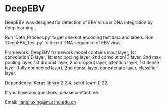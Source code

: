 # DeepEBV
DeepEBV was designed for detection of EBV virus in DNA integration by deep learning.

Run ‘Data_Process.py’ to get one-hot encoding test data and labels.
Run ‘DeepEBV_Test.py’ to detect DNA sequence of EBV virus.

Framework:
DeepEBV framework model contains input layer, 1st convolution1D layer, 1st max pooling layer, 2nd convolution1D layer, 2nd max pooling layer, 1st dropout layer, 2nd dropout layer, attention layer, 1st dense layer (fully connected layer), 2nd dense layer, concatenate layer, classifier layer.

Dependency:
Keras library 2.2.4. 
scikit-learn 0.22. 

If you have any questions, please contact me.

Email: liangjiuxing@m.scnu.edu.cn
